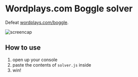 Wordplays.com Boggle solver
===========================

Defeat [wordplays.com/boggle](http://www.wordplays.com/boggle).

![screencap](https://cloud.githubusercontent.com/assets/777712/18228462/0edcc2b2-7204-11e6-93a0-4c19d52897f9.gif)

How to use
----------

1. open up your console
1. paste the contents of `solver.js` inside
1. win!
